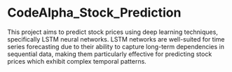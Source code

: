 # CodeAlpha_Stock_Prediction
This project aims to predict stock prices using deep learning techniques, specifically LSTM neural networks. LSTM networks are well-suited for time series forecasting due to their ability to capture long-term dependencies in sequential data, making them particularly effective for predicting stock prices which exhibit complex temporal patterns.
